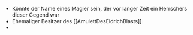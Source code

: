 - Könnte der Name eines Magier sein, der vor langer Zeit ein Herrschers dieser Gegend war
- Ehemaliger Besitzer des [[AmulettDesEldrichBlasts]]
- 